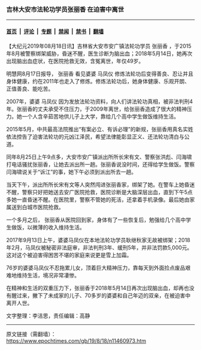 ### 吉林大安市法轮功学员张丽香 在迫害中离世

---

#### [首页](../../../..?n11460973) &nbsp;|&nbsp; [评论](../../../../../epoch-comment?n11460973) &nbsp;|&nbsp; [专题](../../../../../epoch-special?n11460973) &nbsp;|&nbsp; [禁闻](../../../../../epoch-news?n11460973) &nbsp;|&nbsp; [禁书](../../../../../books?n11460973) &nbsp;|&nbsp; [翻墙](https://github.com/gfw-breaker/nogfw/blob/master/README.md?n11460973)


<div class="post_content" id="artbody" itemprop="articleBody">
 <!-- article content begin -->
 <p>
  【大纪元2019年08月18日讯】吉林省大安市安广镇法轮功学员
  <ok href="https://www.epochtimes.com/gb/tag/%E5%BC%A0%E4%B8%BD%E9%A6%99.html">
   张丽香
  </ok>
  ，于2015年8月被警察绑架威胁，昏迷不醒，医生诊断为脑出血；2018年5月14日，她再次出现脑出血症状，在医院抢救无效，含冤离世，年仅49岁。
 </p>
 <p>
  明慧网8月17日报导，
  <ok href="https://www.epochtimes.com/gb/tag/%E5%BC%A0%E4%B8%BD%E9%A6%99.html">
   张丽香
  </ok>
  看见婆婆
  <ok href="https://www.epochtimes.com/gb/tag/%E9%A9%AC%E5%87%A4%E4%BB%AA.html">
   马凤仪
  </ok>
  修炼法轮功后变得善良、忍让并且身体健康，约在2011年也走入了修炼。修炼法轮功后，她身体健康、乐观开朗、正值善良、能吃苦。
 </p>
 <p>
  2007年，婆婆
  <ok href="https://www.epochtimes.com/gb/tag/%E9%A9%AC%E5%87%A4%E4%BB%AA.html">
   马凤仪
  </ok>
  因为发放法轮功资料，向人们讲法轮功真相，被非法判刑4年。张丽香的丈夫承受不住压力，于2009年离世，给张丽香造成了很大的精神压力。她一个人含辛茹苦地供儿子上大学，靠给几个高中学生做饭维持生活。
 </p>
 <p>
  2015年5月，中共最高法院推出“有案必立、有诉必理”的新规，张丽香用真名实姓依法控告了迫害法轮功的元凶江泽民，希望法律能彰显正义、还法轮功清白与公道。
 </p>
 <p>
  同年8月25日上午9点多，大安市安广镇派出所所长宋有文、警察张洪彪、闫海啸打电话骚扰张丽香，让她去派出所一趟。张丽香说没时间，还得给学生做饭。警察闫海啸说关于“诉江”的事，她下午必须到派出所去一趟。
 </p>
 <p>
  当天下午，派出所所长宋有文等人突然闯进张丽香家，绑架了她。在警车上她昏迷不醒，警察只好把她送去安广医院抢救，医院诊断是大脑深层出血，直到下午5点多她一直昏迷不醒。在医院里，警察不管她的死活，还拿着手机录像。最后她由家属送到白城市医院抢救。
 </p>
 <p>
  一个多月之后， 张丽香从医院回到家，身体有了一些恢复后，勉强给几个高中学生做饭，以微薄的收入维持生活。
 </p>
 <p>
  2017年9月13日上午，婆婆马凤仪在本地法轮功学员耿继秋家无故被绑架；2018年2月，马凤仪被秘密非法庭审，非法判刑3年、缓刑5年，并非法罚款5,000元。这对这个被迫害得困苦不堪的家庭来说更是雪上加霜。
 </p>
 <p>
  76岁的婆婆马凤仪不忍拖累儿女，顶着巨大精神压力，靠每天到外面捡点废品艰难地维持生活，境况非常凄惨。
 </p>
 <p>
  在精神和生活的双重压力下，张丽香于2018年5月14日再次出现脑出血，却再也没有醒过来，撇下了未成家的儿子、70多岁的婆婆和自己年迈的双亲，在被迫害中离开人世。
 </p>
 <p>
  文字整理：李洁思，责任编辑：高静
 </p>
 <!-- article content end -->
 <div id="below_article_ad">
 </div>
</div>


---

原文链接（需翻墙）：https://www.epochtimes.com/gb/19/8/18/n11460973.htm